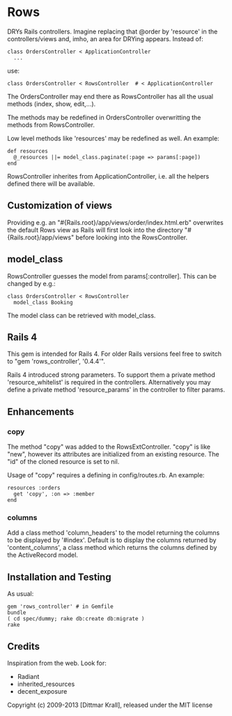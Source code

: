 Rows
====

DRYs Rails controllers. Imagine replacing that @order by 'resource' in the
controllers/views and, imho, an area for DRYing appears.
Instead of:

    class OrdersController < ApplicationController
      ...

use:

    class OrdersController < RowsController  # < ApplicationController


The OrdersController may end there as RowsController has all the usual
methods (index, show, edit,...).

The methods may be redefined in OrdersController overwritting the
methods from RowsController.

Low level methods like 'resources' may be redefined as well.
An example:

    def resources
      @_resources ||= model_class.paginate(:page => params[:page])
    end

RowsController inherites from ApplicationController, i.e. all the helpers
defined there will be available.


Customization of views
----------------------

Providing e.g. an "#{Rails.root}/app/views/order/index.html.erb"
overwrites the default Rows view as Rails will first look
into the directory "#{Rails.root}/app/views" before looking
into the RowsController.


model_class
-----------

RowsController guesses the model from params[:controller]. This can
be changed by e.g.:

    class OrdersController < RowsController
      model_class Booking

The model class can be retrieved with model_class.


Rails 4
-------

This gem is intended for Rails 4.
For older Rails versions feel free to switch to "gem 'rows_controller', '0.4.4'".

Rails 4 introduced strong parameters.
To support them a private method 'resource_whitelist' is required
in the controllers.
Alternatively you may define a private method 'resource_params'
in the controller to filter params.


## Enhancements

### copy

The method "copy" was added to the RowsExtController.
"copy" is like "new", however its attributes are initialized
from an existing resource.
The "id" of the cloned resource is set to nil.

Usage of "copy" requires a defining in config/routes.rb. An example:

    resources :orders
      get 'copy', :on => :member
    end

### columns

Add a class method 'column_headers' to the model
returning the columns to be displayed by '#index'.
Default is to display the columns returned by 'content_columns',
a class method which returns the columns defined by the ActiveRecord model.


## Installation and Testing

As usual:

    gem 'rows_controller' # in Gemfile
    bundle
    ( cd spec/dummy; rake db:create db:migrate )
    rake


## Credits

Inspiration from the web.
Look for:

- Radiant
- inherited_resources
- decent_exposure


Copyright (c) 2009-2013 [Dittmar Krall], released under the MIT license
